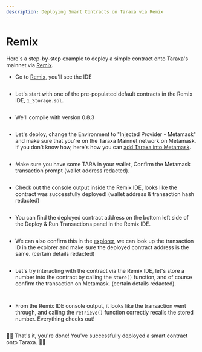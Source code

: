 ```yaml
---
description: Deploying Smart Contracts on Taraxa via Remix
---
```


# Remix

Here's a step-by-step example to deploy a simple contract onto Taraxa's mainnet via [Remix](https://remix.ethereum.org/).&#x20;



* Go to [Remix](https://remix.ethereum.org/), you'll see the IDE

<figure><img src="../../.gitbook/assets/image (15).png" alt=""><figcaption></figcaption></figure>

* Let's start with one of the pre-populated default contracts in the Remix IDE, `1_Storage.sol`.&#x20;

<figure><img src="../../.gitbook/assets/image (4).png" alt=""><figcaption></figcaption></figure>

* We'll compile with version 0.8.3

<figure><img src="../../.gitbook/assets/image (13).png" alt=""><figcaption></figcaption></figure>

* Let's deploy, change the Environment to "Injected Provider - Metamask" and make sure that you're on the Taraxa Mainnet network on Metamask. If you don't know how, here's how you can [add Taraxa into Metamask](../../wallet/metamask.md).&#x20;

<figure><img src="../../.gitbook/assets/image (6).png" alt=""><figcaption></figcaption></figure>

* Make sure you have some TARA in your wallet, Confirm the Metamask transaction prompt (wallet address redacted).&#x20;

<figure><img src="../../.gitbook/assets/image (2).png" alt=""><figcaption></figcaption></figure>

* Check out the console output inside the Remix IDE, looks like the contract was successfully deployed! (wallet address & transaction hash redacted)&#x20;

<figure><img src="../../.gitbook/assets/image (1).png" alt=""><figcaption></figcaption></figure>

* You can find the deployed contract address on the bottom left side of the Deploy & Run Transactions panel in the Remix IDE.&#x20;

<figure><img src="../../.gitbook/assets/image (14).png" alt=""><figcaption></figcaption></figure>

* We can also confirm this in the [explorer](https://explorer.mainnet.taraxa.io/), we can look up the transaction ID in the explorer and make sure the deployed contract address is the same. (certain details redacted)&#x20;

<figure><img src="../../.gitbook/assets/image (17).png" alt=""><figcaption></figcaption></figure>

* Let's try interacting with the contract via the Remix IDE, let's store a number into the contract by calling the `store()` function, and of course confirm the transaction on Metamask. (certain details redacted).&#x20;

<figure><img src="../../.gitbook/assets/image (12).png" alt=""><figcaption></figcaption></figure>

<figure><img src="../../.gitbook/assets/image (16).png" alt=""><figcaption></figcaption></figure>

* From the Remix IDE console output, it looks like the transaction went through, and calling the `retrieve()` function correctly recalls the stored number. Everything checks out!&#x20;

<figure><img src="../../.gitbook/assets/image.png" alt=""><figcaption></figcaption></figure>

🎊🎊 That's it, you're done! You've successfully deployed a smart contract onto Taraxa. 🎊🎊
